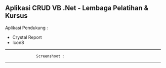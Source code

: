 Aplikasi CRUD VB .Net - Lembaga Pelatihan & Kursus
--------------------------------------------------

Aplikasi Pendukung :
- Crystal Report
- Icon8

---------------------------------------------------
                  Screenshoot :
---------------------------------------------------


